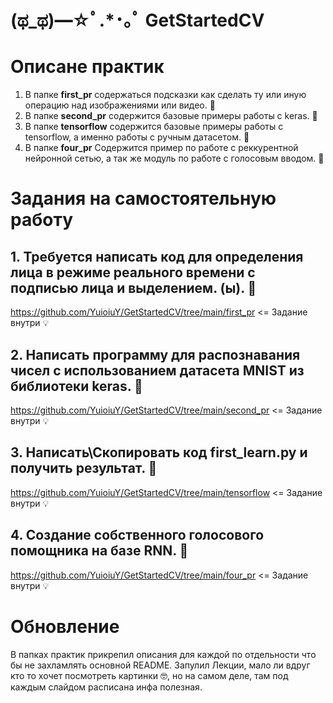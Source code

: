 # (ಥ_ಥ)━☆ﾟ.*･｡ﾟ GetStartedCV 

# Описане практик 

1. В папке **first_pr** содержаться подсказки как сделать ту или иную операцию над изображениями или видео. 📁
2. В папке **second_pr** содержится базовые примеры работы с keras. 📁
3. В папке **tensorflow** содержится базовые примеры работы с tensorflow, а именно работы с ручным датасетом. 📁
4. В папке **four_pr** Содержится пример по работе с реккурентной нейронной сетью, а так же модуль по работе с голосовым вводом. 📁

# Задания на самостоятельную работу 

## 1. Требуется написать код для определения лица в режиме реального времени **с подписью лица** и выделением. (ы). 📖

https://github.com/YuioiuY/GetStartedCV/tree/main/first_pr <= Задание внутри 💡

## 2. Написать программу для распознавания чисел с использованием датасета MNIST из библиотеки keras. 📖

https://github.com/YuioiuY/GetStartedCV/tree/main/second_pr <= Задание внутри 💡

## 3. Написать\Скопировать код **first_learn.py** и получить результат. 📖

https://github.com/YuioiuY/GetStartedCV/tree/main/tensorflow <= Задание внутри 💡

## 4. Создание собственного голосового помощника на базе RNN. 📖

https://github.com/YuioiuY/GetStartedCV/tree/main/four_pr <= Задание внутри 💡


# Обновление 

В папках практик прикрепил описания для каждой по отдельности что бы не захламлять основной README. 
Запулил Лекции, мало ли вдруг кто то хочет посмотреть картинки 🤓, но на самом деле, там под каждым 
слайдом расписана инфа полезная.

